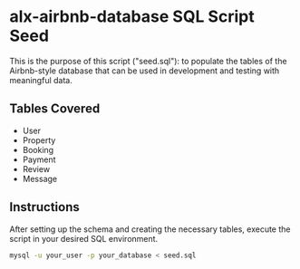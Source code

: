 # alx-airbnb-database SQL Script Seed
This is the purpose of this script ("seed.sql"): to populate the tables of the Airbnb-style database that can be used in development and testing with meaningful data.

## Tables Covered
- User
- Property
- Booking
- Payment
- Review
- Message

## Instructions
After setting up the schema and creating the necessary tables, execute the script in your desired SQL environment.
```bash
mysql -u your_user -p your_database < seed.sql
```

